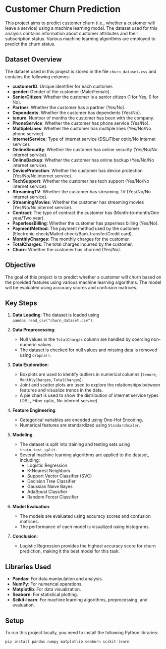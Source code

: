 # Customer Churn Prediction

This project aims to predict customer churn (i.e., whether a customer will leave a service) using a machine learning model. The dataset used for this analysis contains information about customer attributes and their subscription status. Various machine learning algorithms are employed to predict the churn status.

## Dataset Overview

The dataset used in this project is stored in the file `churn_dataset.csv` and contains the following columns:

- **customerID**: Unique identifier for each customer.
- **gender**: Gender of the customer (Male/Female).
- **SeniorCitizen**: Whether the customer is a senior citizen (1 for Yes, 0 for No).
- **Partner**: Whether the customer has a partner (Yes/No).
- **Dependents**: Whether the customer has dependents (Yes/No).
- **tenure**: Number of months the customer has been with the company.
- **PhoneService**: Whether the customer has phone service (Yes/No).
- **MultipleLines**: Whether the customer has multiple lines (Yes/No/No phone service).
- **InternetService**: Type of internet service (DSL/Fiber optic/No internet service).
- **OnlineSecurity**: Whether the customer has online security (Yes/No/No internet service).
- **OnlineBackup**: Whether the customer has online backup (Yes/No/No internet service).
- **DeviceProtection**: Whether the customer has device protection (Yes/No/No internet service).
- **TechSupport**: Whether the customer has tech support (Yes/No/No internet service).
- **StreamingTV**: Whether the customer has streaming TV (Yes/No/No internet service).
- **StreamingMovies**: Whether the customer has streaming movies (Yes/No/No internet service).
- **Contract**: The type of contract the customer has (Month-to-month/One year/Two year).
- **PaperlessBilling**: Whether the customer has paperless billing (Yes/No).
- **PaymentMethod**: The payment method used by the customer (Electronic check/Mailed check/Bank transfer/Credit card).
- **MonthlyCharges**: The monthly charges for the customer.
- **TotalCharges**: The total charges incurred by the customer.
- **Churn**: Whether the customer has churned (Yes/No).

## Objective

The goal of this project is to predict whether a customer will churn based on the provided features using various machine learning algorithms. The model will be evaluated using accuracy scores and confusion matrices.

## Key Steps

1. **Data Loading**: The dataset is loaded using `pandas.read_csv("churn_dataset.csv")`.

2. **Data Preprocessing**:
   - Null values in the `TotalCharges` column are handled by coercing non-numeric values.
   - The dataset is checked for null values and missing data is removed using `dropna()`.

3. **Data Exploration**:
   - Boxplots are used to identify outliers in numerical columns (`tenure`, `MonthlyCharges`, `TotalCharges`).
   - Joint and scatter plots are used to explore the relationships between features and visualize trends in the data.
   - A pie chart is used to show the distribution of internet service types (DSL, Fiber optic, No internet service).

4. **Feature Engineering**:
   - Categorical variables are encoded using One-Hot Encoding.
   - Numerical features are standardized using `StandardScaler`.

5. **Modeling**:
   - The dataset is split into training and testing sets using `train_test_split`.
   - Several machine learning algorithms are applied to the dataset, including:
     - Logistic Regression
     - K-Nearest Neighbors
     - Support Vector Classifier (SVC)
     - Decision Tree Classifier
     - Gaussian Naive Bayes
     - AdaBoost Classifier
     - Random Forest Classifier

6. **Model Evaluation**:
   - The models are evaluated using accuracy scores and confusion matrices.
   - The performance of each model is visualized using histograms.

7. **Conclusion**:
   - Logistic Regression provides the highest accuracy score for churn prediction, making it the best model for this task.

## Libraries Used

- **Pandas**: For data manipulation and analysis.
- **NumPy**: For numerical operations.
- **Matplotlib**: For data visualization.
- **Seaborn**: For statistical plotting.
- **Scikit-learn**: For machine learning algorithms, preprocessing, and evaluation.

## Setup

To run this project locally, you need to install the following Python libraries:

```bash
pip install pandas numpy matplotlib seaborn scikit-learn
